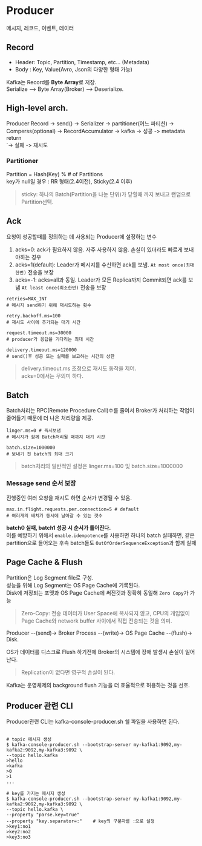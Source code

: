 # Producer

메시지, 레코드, 이벤트, 데이터

## Record
- Header: Topic, Partition, Timestamp, etc... (Metadata)
- Body : Key, Value(Avro, Json의 다양한 형태 가능)

Kafka는 Record를 **Byte Array**로 저장.  
Serialize --> Byte Array(Broker) --> Deserialize.  

## High-level arch.

Producer Record -> send() -> Serializer -> partitioner(어느 파티션) -> Comperss(optional) -> RecordAccumulator 
-> kafka -> 성공 -> metadata return 
    \
     `-> 실패 -> 재시도


### Partitioner
Partition = Hash(Key) % # of Partitions  
key가 null일 경우 : RR 형태(2.4이전), Sticky(2.4 이후)
> sticky: 하나의 Batch(Partition을 나눈 단위)가 닫힐때 까지 보내고 랜덤으로 Partition선택.  


## Ack
요청이 성공할때를 정의하는 데 사용되는 Producer에 설정하는 변수
1. acks=0: ack가 필요하지 않음. 자주 사용하지 않음. 손실이 있더라도 빠르게 보내야하는 경우
2. acks=1(default): Leader가 메시지를 수신하면 ack를 보냄. `At most once(최대한번)` 전송을 보장
3. acks=-1: acks=all과 동일. Leader가 모든 Replica까지 Commit되면 ack를 보냄 `At least once(최소한번)` 전송을 보장

```shell
retries=MAX_INT
# 메시지 send하기 위해 재시도하는 횟수

retry.backoff.ms=100
# 재시도 사이에 추가되는 대기 시간

request.timeout.ms=30000
# producer가 응답을 기다리는 최대 시간

delivery.timeout.ms=120000
# send()후 성공 또는 실패를 보고하는 시간의 상한
```
> delivery.timeout.ms 조정으로 재시도 동작을 제어.  
> acks=0에서는 무의미 하다.

## Batch
Batch처리는 RPC(Remote Procedure Call)수를 줄여서 Broker가 처리하는 작업이 줄어들기 때문에 더 나은 처리량을 제공.

```shell
linger.ms=0 # 즉시보냄
# 메시지가 함께 Batch처리될 때까지 대기 시간

batch.size=1000000
# 보내기 전 batch의 최대 크기
```
> batch처리의 일반적인 설정은 linger.ms=100 및 batch.size=1000000

### Message send 순서 보장
진행중인 여러 요청을 재시도 하면 순서가 변경될 수 있음.  

```shell
max.in.flight.requests.per.connection=5 # default
# 여러개의 배치가 동시에 날아갈 수 있는 갯수
```

**batch0 실패, batch1 성공 시 순서가 틀어진다.**  
이를 예방하기 위해서 `enable.idempotence`를 사용하면 하나의 batch 실패하면, 같은 partition으로 들어오는 후속 batch들도 `OutOfOrderSequenceException`과 함께 실패

## Page Cache & Flush

Partition은 Log Segment file로 구성.  
성능을 위해 Log Segment는 OS Page Cache에 기록된다.  
Disk에 저장되는 포맷과 OS Page Cache에 써진것과 정확히 동일해 `Zero Copy`가 가능
> Zero-Copy: 전송 데이터가 User Space에 복사되지 않고, CPU의 개입없이 Page Cache와 network buffer 사이에서 직접 전송되는 것을 의미.

Producer --(send)-> Broker Process --(write)-> OS Page Cache --(flush)-> Disk.  

OS가 데이터를 디스크로 Flush 하기전에 Broker의 시스템에 장애 발생시 손실이 일어난다.  
> Replication이 없다면 영구적 손실이 된다.  

Kafka는 운영체제의 background flush 기능을 더 효율적으로 허용하는 것을 선호.  

## Producer 관련 CLI

Producer관련 CLI는 kafka-console-producer.sh 쉘 파일을 사용하면 된다.

```shell

# topic 메시지 생성
$ kafka-console-producer.sh --bootstrap-server my-kafka1:9092,my-kafka2:9092,my-kafka3:9092 \
--topic hello.kafka
>hello
>kafka
>0
>1
...

# key를 가지는 메시지 생성
$ kafka-console-producer.sh --bootstrap-server my-kafka1:9092,my-kafka2:9092,my-kafka3:9092 \
--topic hello.kafka \
--property "parse.key=true"
--property "key.separator=:"    # key의 구분자를 :으로 설정
>key1:no1
>key2:no2
>key3:no3
```


